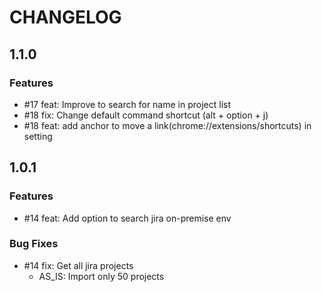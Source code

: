 # CHANGELOG

## 1.1.0

### Features

- #17 feat: Improve to search for name in project list
- #18 fix: Change default command shortcut (alt + option + j)
- #18 feat: add anchor to move a link(chrome://extensions/shortcuts) in setting


## 1.0.1

### Features

- #14 feat: Add option to search jira on-premise env

### Bug Fixes

- #14 fix: Get all jira projects
  * AS_IS: Import only 50 projects
